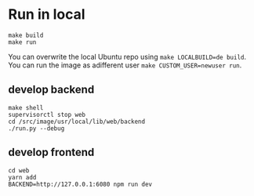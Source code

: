 # Run in local
```
make build
make run
```

You can overwrite the local Ubuntu repo using `make LOCALBUILD=de build`.
You can run the image as adifferent user `make CUSTOM_USER=newuser run`.

## develop backend
```
make shell
supervisorctl stop web
cd /src/image/usr/local/lib/web/backend
./run.py --debug
```

## develop frontend
```
cd web
yarn add
BACKEND=http://127.0.0.1:6080 npm run dev
```
